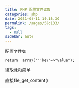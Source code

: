 ```yaml
---
title: PHP 配置文件读取
categories: php
date: 2021-08-11 19:18:36
permalink: /pages/56c133/
tags: 
  - null
sidebar: auto
---
```


配置文件如

```
return  array('''key'=>"value");
```

读取就和简单

直接file_get_content()